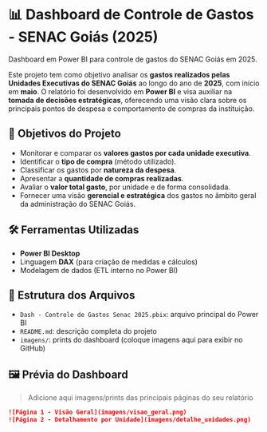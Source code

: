 # 📊 Dashboard de Controle de Gastos - SENAC Goiás (2025)
Dashboard em Power BI para controle de gastos do SENAC Goiás em 2025.

Este projeto tem como objetivo analisar os **gastos realizados pelas Unidades Executivas do SENAC Goiás** ao longo do ano de **2025**, com início em **maio**. O relatório foi desenvolvido em **Power BI** e visa auxiliar na **tomada de decisões estratégicas**, oferecendo uma visão clara sobre os principais pontos de despesa e comportamento de compras da instituição.

## 🎯 Objetivos do Projeto

- Monitorar e comparar os **valores gastos por cada unidade executiva**.
- Identificar o **tipo de compra** (método utilizado).
- Classificar os gastos por **natureza da despesa**.
- Apresentar a **quantidade de compras realizadas**.
- Avaliar o **valor total gasto**, por unidade e de forma consolidada.
- Fornecer uma visão **gerencial e estratégica** dos gastos no âmbito geral da administração do SENAC Goiás.

## 🛠️ Ferramentas Utilizadas

- **Power BI Desktop**
- Linguagem **DAX** (para criação de medidas e cálculos)
- Modelagem de dados (ETL interno no Power BI)

## 📁 Estrutura dos Arquivos

- `Dash - Controle de Gastos Senac 2025.pbix`: arquivo principal do Power BI
- `README.md`: descrição completa do projeto
- `imagens/`: prints do dashboard (coloque imagens aqui para exibir no GitHub)

## 🖼️ Prévia do Dashboard

> Adicione aqui imagens/prints das principais páginas do seu relatório

```markdown
![Página 1 - Visão Geral](imagens/visao_geral.png)
![Página 2 - Detalhamento por Unidade](imagens/detalhe_unidades.png)
